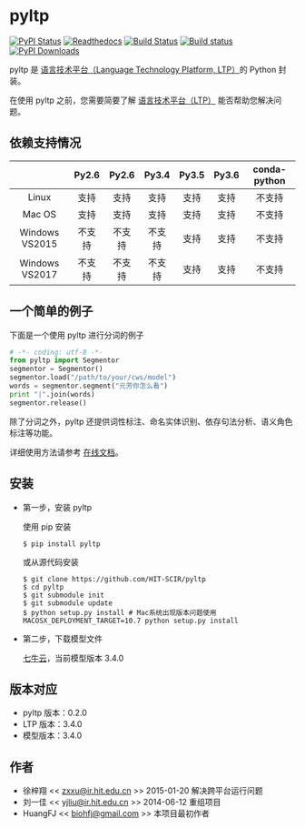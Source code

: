 ﻿# pyltp

[![PyPI Status](https://badge.fury.io/py/pyltp.svg)](https://badge.fury.io/py/pyltp)
[![Readthedocs](https://readthedocs.org/projects/pyltp/badge/?version=latest)](http://pyltp.readthedocs.io/)
[![Build Status](https://travis-ci.org/HIT-SCIR/pyltp.svg?branch=master)](https://travis-ci.org/HIT-SCIR/pyltp)
[![Build status](https://ci.appveyor.com/api/projects/status/kp2kjujo4amunyvr/branch/master?svg=true)](https://ci.appveyor.com/project/Oneplus/pyltp/branch/master)
[![PyPI Downloads](https://img.shields.io/pypi/dm/pyltp.svg)](https://pypi.python.org/pypi/pyltp)

pyltp 是 [语言技术平台（Language Technology Platform, LTP）](https://github.com/HIT-SCIR/ltp)的 Python 封装。

在使用 pyltp 之前，您需要简要了解 [语言技术平台（LTP）](http://ltp.readthedocs.org/zh_CN/latest/) 能否帮助您解决问题。

## 依赖支持情况
|               | Py2.6 | Py2.6 | Py3.4 | Py3.5 | Py3.6 | conda-python |
| :--: | :--: | :--: | :--: | :--: | :--: | :--: |
| Linux         | 支持   | 支持  | 支持   | 支持   | 支持  | 不支持  |
| Mac OS        | 支持   | 支持  | 支持   | 支持   | 支持  | 不支持  |
| Windows VS2015| 不支持 | 不支持 | 不支持 | 支持   | 支持  | 不支持  |
| Windows VS2017| 不支持 | 不支持 | 不支持 | 支持   | 支持  | 不支持  |

## 一个简单的例子

下面是一个使用 pyltp 进行分词的例子

```python
# -*- coding: utf-8 -*-
from pyltp import Segmentor
segmentor = Segmentor()
segmentor.load("/path/to/your/cws/model")
words = segmentor.segment("元芳你怎么看")
print "|".join(words)
segmentor.release()
```
除了分词之外，pyltp 还提供词性标注、命名实体识别、依存句法分析、语义角色标注等功能。

详细使用方法请参考 [在线文档](http://pyltp.readthedocs.io/)。

## 安装

* 第一步，安装 pyltp

	使用 pip 安装

	```
	$ pip install pyltp
	```
	或从源代码安装

	```
	$ git clone https://github.com/HIT-SCIR/pyltp
	$ cd pyltp
	$ git submodule init
	$ git submodule update
	$ python setup.py install # Mac系统出现版本问题使用 MACOSX_DEPLOYMENT_TARGET=10.7 python setup.py install
	```

* 第二步，下载模型文件

	[七牛云](http://ltp.ai/download.html)，当前模型版本 3.4.0

## 版本对应

* pyltp 版本：0.2.0
* LTP 版本：3.4.0
* 模型版本：3.4.0

## 作者

* 徐梓翔 << zxxu@ir.hit.edu.cn >> 2015-01-20 解决跨平台运行问题
* 刘一佳 << yjliu@ir.hit.edu.cn >> 2014-06-12 重组项目
* HuangFJ << biohfj@gmail.com >> 本项目最初作者
